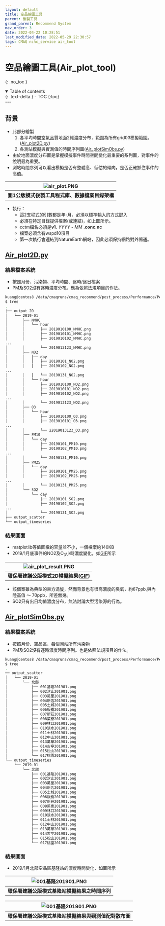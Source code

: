 ```yaml
---
layout: default
title: 空品繪圖工具
parent: 後製工具
grand_parent: Recommend System
nav_order: 3
date: 2022-04-22 10:28:51
last_modified_date: 2022-05-29 22:30:57
tags: CMAQ nchc_service air_tool
---
```


# 空品繪圖工具(Air_plot_tool)
{: .no_toc }

<details open markdown="block">
  <summary>
    Table of contents
  </summary>
  {: .text-delta }
- TOC
{:toc}
</details>
---

## 背景
- 此部分繪製
  1. 各平均時間空氣品質地面2維濃度分布，範圍為所有grid03模擬範圍。([Air_plot2D.py](https://github.com/sinotec2/Focus-on-Air-Quality/blob/main/GridModels/TWNEPA_RecommCMAQ/post_process/Air_plot2D.py))
  2. 各測站模擬與實測值的時間序列圖([Air_plotSimObs.py](https://github.com/sinotec2/Focus-on-Air-Quality/blob/main/GridModels/TWNEPA_RecommCMAQ/post_process/Air_plotSimObs.py))
- 由於地面濃度分布圖是掌握模擬事件時間空間變化最重要的系列圖，對事件的說明最為重要。
- 測站時間序列可以看出模擬是否有整體高、低估的傾向，是否正確抓住事件的高值。

| ![air_plot.PNG](../../assets/images/air_plot.png) |
|:--:|
| <b>圖1公版模式後製工具程式庫、數據檔案目錄架構</b>|

- 執行：
  - 這2支程式的引數都是年-月，必須以標準輸入的方式鍵入
  - 必須在特定目錄提供檔案(或連結)，如上圖所示。
  - cctm檔名必須是**v1.** *YYYY* **-** *MM* **.conc.nc**
  - 檔案必須含有wspd10項目
  - 第一次執行會連結到NatureEarth網站，因此必須保持網路對外暢通。

## [Air_plot2D.py](https://github.com/sinotec2/Focus-on-Air-Quality/blob/main/GridModels/TWNEPA_RecommCMAQ/post_process/Air_plot2D.py)
### 結果檔案系統
- 按照月份、污染物、平均時間、逐時/逐日檔案
- PM及SO2沒有逐時濃度分布。應為依照法規項目的作法。

```bash
kuang@centos8 /data/cmaqruns/cmaq_recommend/post_process/Performance/Perf_Tools/Air_plot_tool/Output
$ tree
.
├── output_2D
│   └── 2019-01
│       ├── NMHC
│       │   └── hour
│       │       ├── 2019010100_NMHC.png
│       │       ├── 2019010101_NMHC.png
│       │       ├── 2019010102_NMHC.png
...
│       │       └── 2019013123_NMHC.png
│       ├── NO2
│       │   ├── day
│       │   │   ├── 20190101_NO2.png
│       │   │   ├── 20190102_NO2.png
...
│       │   │   └── 20190131_NO2.png
│       │   └── hour
│       │       ├── 2019010100_NO2.png
│       │       ├── 2019010101_NO2.png
│       │       ├── 2019010102_NO2.png
...
│       │       └── 2019013123_NO2.png
│       ├── O3
│       │   └── hour
│       │       ├── 2019010100_O3.png
│       │       ├── 2019010101_O3.png
...
│       │       └── 22019013123_O3.png
│       ├── PM10
│       │   └── day
│       │       ├── 20190101_PM10.png
│       │       ├── 20190102_PM10.png
...
│       │       └── 20190131_PM10.png
│       ├── PM25
│       │   └── day
│       │       ├── 20190101_PM25.png
│       │       ├── 20190102_PM25.png
...
│       │       └── 20190131_PM25.png
│       └── SO2
│           └── day
│               ├── 20190101_SO2.png
│               ├── 20190102_SO2.png
...
│               └── 20190131_SO2.png
├── output_scatter
└── output_timeseries
```

### 結果圖面
- matplotlib等值圖檔的容量並不小，一個檔案約140KB
- 2019/1月底事件的NO2及O<sub>3</sub>小時濃度變化，如[GIF](https://sinotec2.github.io/RecModResults/)所示


| ![air_plot_result.PNG](../../assets/images/air_plot_result.png) |
|:--:|
| <b>環保署建議公版模式2D模擬結果([GIF](https://sinotec2.github.io/RecModResults/))</b>|

- 該個案雖為典型的東方渦旋，然而背景也有很高濃度的臭氧，約67ppb,與內陸高值 ～ 70ppb，所差無幾。
- SO2只有出日均值濃度分布，無法討論大型污染源的行為。

## [Air_plotSimObs.py](https://github.com/sinotec2/Focus-on-Air-Quality/blob/main/GridModels/TWNEPA_RecommCMAQ/post_process/Air_plotSimObs.py)

### 結果檔案系統
- 按照月份、空品區、每個測站所有污染物
- PM及SO2沒有逐時濃度時間序列。也是依照法規項目的作法。

```bash
kuang@centos8 /data/cmaqruns/cmaq_recommend/post_process/Performance/Perf_Tools/Air_plot_tool/Output
$ tree
.
── output_scatter
│   └── 2019-01
│       └── 北部
│           ├── 001基隆201901.png
│           ├── 002汐止201901.png
│           ├── 003萬里201901.png
│           ├── 004新店201901.png
│           ├── 005土城201901.png
│           ├── 006板橋201901.png
│           ├── 007新莊201901.png
│           ├── 008菜寮201901.png
│           ├── 009林口201901.png
│           ├── 010淡水201901.png
│           ├── 011士林201901.png
│           ├── 012中山201901.png
│           ├── 013萬華201901.png
│           ├── 014古亭201901.png
│           ├── 015松山201901.png
│           └── 017桃園201901.png
└── output_timeseries
    └── 2019-01
        └── 北部
            ├── 001基隆201901.png
            ├── 002汐止201901.png
            ├── 003萬里201901.png
            ├── 004新店201901.png
            ├── 005土城201901.png
            ├── 006板橋201901.png
            ├── 007新莊201901.png
            ├── 008菜寮201901.png
            ├── 009林口201901.png
            ├── 010淡水201901.png
            ├── 011士林201901.png
            ├── 012中山201901.png
            ├── 013萬華201901.png
            ├── 014古亭201901.png
            ├── 015松山201901.png
            └── 017桃園201901.png
```



### 結果圖面
- 2019/1月北部空品區基隆站的濃度時間變化，如圖所示

| ![001基隆201901.PNG](../../assets/images/001基隆201901.png) |
|:--:|
| <b>環保署建議公版模式基隆站模擬結果之時間序列</b>|

| ![001基隆201901.PNG](../../assets/images/001基隆201901S.png) |
|:--:|
| <b>環保署建議公版模式基隆站模擬結果與觀測值配對散布圖</b>|